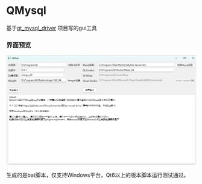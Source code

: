 # QMysql
基于<a href="https://github.com/thecodemonkey86/qt_mysql_driver" title="qt_mysql_driver">qt_mysql_driver</a>  项目写的gui工具 

### 界面预览
<img src="https://raw.githubusercontent.com/honyer/QMysql/main/preview.png" alt="界面预览" title="界面预览">

生成的是bat脚本，仅支持Windows平台，Qt6以上的版本脚本运行测试通过。
